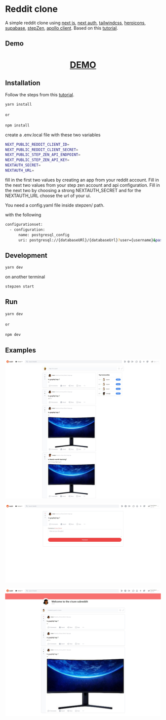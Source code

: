 # Reddit clone

A simple reddit clone using [next js](https://nextjs.org/), [next auth](https://next-auth.js.org/), [tailwindcss](https://tailwindcss.com/), [heroicons](https://heroicons.com/), [supabase](https://supabase.com/), [stepZen](https://stepzen.com/), [apollo client](https://www.apollographql.com/docs/react/). Based on this [tutorial](https://www.youtube.com/watch?v=O0AhmAVzOo4).


## Demo

<div align="center">
  <h1><a href="https://reddit.constantine.dev"> DEMO </a></h1>
</div>

## Installation

Follow the steps from this [tutorial](https://www.youtube.com/watch?v=O0AhmAVzOo4).

```bash
yarn install

or

npm install
```

create a .env.local file with these two variables

```bash
NEXT_PUBLIC_REDDIT_CLIENT_ID=
NEXT_PUBLIC_REDDIT_CLIENT_SECRET=
NEXT_PUBLIC_STEP_ZEN_API_ENDPOINT=
NEXT_PUBLIC_STEP_ZEN_API_KEY=
NEXTAUTH_SECRET=
NEXTAUTH_URL=
```

fill in the first two values by creating an app from your reddit account. Fill in the next two values from your step zen account and api configuration. Fill in the next two by choosing a strong NEXTAUTH_SECRET and for the NEXTAUTH_URL choose the url of your ui.

You need a config.yaml file inside stepzen/ path.

with the following

```bash
configurationset:
  - configuration:
      name: postgresql_config
      uri: postgresql://{databaseURl}/{databaseUrl}?user={username}&password={password}
```

## Development

```bash
yarn dev
```

on another terminal

```bash
stepzen start
```

## Run

```bash
yarn dev

or

npm dev
```

## Examples

<p align="center">

  ![Home Screen](./img/img1.png)

</p>

<p align="center">
  
  ![Post Screen](./img/img2.png)

</p>

<p align="center">
  
  ![Subreddit Screen](./img/img3.png)

</p>

